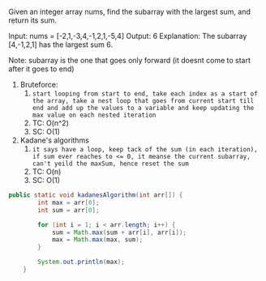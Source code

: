 Given an integer array nums, find the subarray with the largest sum, and return its sum.


Input: nums = [-2,1,-3,4,-1,2,1,-5,4]
Output: 6
Explanation: The subarray [4,-1,2,1] has the largest sum 6.

Note: subarray is the one that goes only forward (it doesnt come to start after it goes to end)

1. Bruteforce: 
   1. `start looping from start to end, take each index as a start of the array, take a nest loop that goes from current start till end and add up the values to a variable and keep updating the max value on each nested iteration`
   2. TC: O(n^2)
   3. SC: O(1)
2. Kadane's algorithms
   1. `it says have a loop, keep tack of the sum (in each iteration), if sum ever reaches to <= 0, it meanse the current subarray, can't yeild the maxSum, hence reset the sum`
   2. TC: O(n)
   3. SC: O(1)

```java
public static void kadanesAlgorithm(int arr[]) {
        int max = arr[0];
        int sum = arr[0];

        for (int i = 1; i < arr.length; i++) {
            sum = Math.max(sum + arr[i], arr[i]);
            max = Math.max(max, sum);
        }

        System.out.println(max);
    }
```